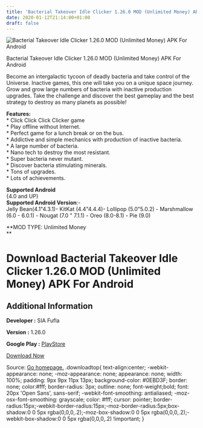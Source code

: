 ```yaml
---
title: 'Bacterial Takeover Idle Clicker 1.26.0 MOD (Unlimited Money) APK For Android'
date: 2020-01-12T21:14:00+01:00
draft: false
---
```


![Bacterial Takeover Idle Clicker 1.26.0 MOD (Unlimited Money) APK For Android](https://i0.wp.com/apkhome.net/wp-content/uploads/2020/01/Bacterial-Takeover-Idle-Clicker-1.26.0-MOD-Unlimited-Money.png "Bacterial Takeover Idle Clicker 1.26.0 MOD (Unlimited Money) APK For Android")

  

Bacterial Takeover Idle Clicker 1.26.0 MOD (Unlimited Money) APK For Android

Become an intergalactic tycoon of deadly bacteria and take control of the Universe. Inactive games, this one will take you on a unique space journey. Grow and grow large numbers of bacteria with inactive production upgrades. Take the challenge and discover the best gameplay and the best strategy to destroy as many planets as possible!

**Features:**  
\* Click Click Click Clicker game  
\* Play offline without Internet.  
\* Perfect game for a lunch break or on the bus.  
\* Addictive and simple mechanics with production of inactive bacteria.  
\* A large number of bacteria.  
\* Nano tech to destroy the most resistant.  
\* Super bacteria never mutant.  
\* Discover bacteria stimulating minerals.  
\* Tons of upgrades.  
\* Lots of achievements.

**Supported Android**  
{4.0 and UP}  
**Supported Android Version**:-  
Jelly Bean(4.1"4.3.1)- KitKat (4.4"4.4.4)- Lollipop (5.0"5.0.2) - Marshmallow (6.0 - 6.0.1) - Nougat (7.0 " 7.1.1) - Oreo (8.0-8.1) - Pie (9.0)

**MOD TYPE: Unlimited Money  
**

Download Bacterial Takeover Idle Clicker 1.26.0 MOD (Unlimited Money) APK For Android
=====================================================================================

Additional Information
----------------------

**Developer :** SIA Fufla

**Version :** 1.26.0

**Google Play :** [PlayStore](https://play.google.com/store/apps/details?id=eu.fufla.bacteria)

  

[Download Now](https://store4app.co/post/bacterial-takeover-idle-clicker-1-26-0-mod-unlimited-money-apk-for-android_1578855700)

  
Source: [Go homepage.](https://store4app.co/post/bacterial-takeover-idle-clicker-1-26-0-mod-unlimited-money-apk-for-android_1578855700) .downloadtop{ text-align:center; -webkit-appearance: none; -moz-appearance: none; appearance: none; width: 100%; padding: 9px 9px 11px 13px; background-color: #0EBD3F; border: none; color:#fff; border-radius: 3px; outline: none; font-weight;bold; font: 20px 'Open Sans', sans-serif; -webkit-font-smoothing: antialiased; -moz-osx-font-smoothing: grayscale; color: #fff; cursor: pointer; border-radius:15px;-webkit-border-radius:15px;-moz-border-radius:5px;box-shadow:0 0 5px rgba(0,0,0,.2);-moz-box-shadow:0 0 5px rgba(0,0,0,.2);-webkit-box-shadow:0 0 5px rgba(0,0,0,.2) !important; }